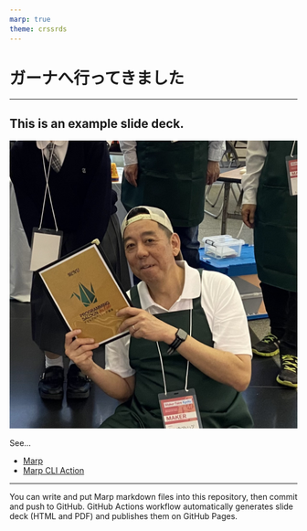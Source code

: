 ```yaml
---
marp: true
theme: crssrds
---
```


# ガーナへ行ってきました

---

## This is an example slide deck.

![](./images/profile.jpg)

See...

- [Marp](https://marp.app/)
- [Marp CLI Action](https://github.com/KoharaKazuya/marp-cli-action)

---

You can write and put Marp markdown files into this repository, then commit and push to GitHub.
GitHub Actions workflow automatically generates slide deck (HTML and PDF) and publishes them on GitHub Pages.
